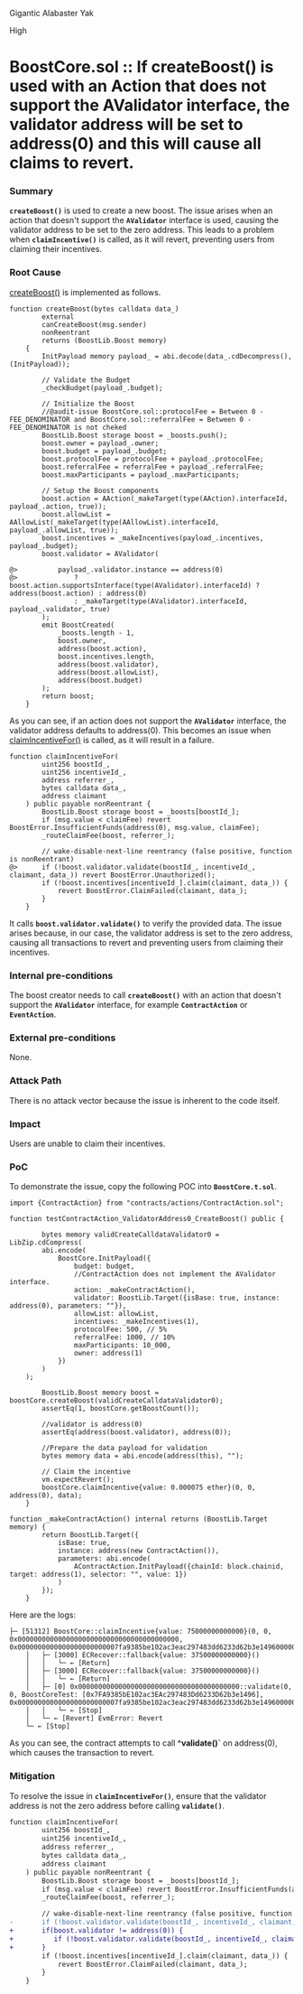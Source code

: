 Gigantic Alabaster Yak

High

# BoostCore.sol :: If createBoost() is used with an Action that does not support the AValidator interface, the validator address will be set to address(0) and this will cause all claims to revert.

### Summary

**`createBoost()`** is used to create a new boost. The issue arises when an action that doesn't support the **`AValidator`** interface is used, causing the validator address to be set to the zero address. This leads to a problem when **`claimIncentive()`** is called, as it will revert, preventing users from claiming their incentives.

### Root Cause

[createBoost()](https://github.com/sherlock-audit/2024-06-boost-aa-wallet/blob/78930f2ed6570f30e356b5529bd4bcbe5194eb8b/boost-protocol/packages/evm/contracts/BoostCore.sol#L106-L144) is implemented as follows.
```Solidity
function createBoost(bytes calldata data_)
        external
        canCreateBoost(msg.sender)
        nonReentrant
        returns (BoostLib.Boost memory)
    {
        InitPayload memory payload_ = abi.decode(data_.cdDecompress(), (InitPayload));

        // Validate the Budget
        _checkBudget(payload_.budget);

        // Initialize the Boost
        //@audit-issue BoostCore.sol::protocolFee = Between 0 - FEE_DENOMINATOR and BoostCore.sol::referralFee = Between 0 - FEE_DENOMINATOR is not cheked
        BoostLib.Boost storage boost = _boosts.push();
        boost.owner = payload_.owner;
        boost.budget = payload_.budget;
        boost.protocolFee = protocolFee + payload_.protocolFee;
        boost.referralFee = referralFee + payload_.referralFee;
        boost.maxParticipants = payload_.maxParticipants;

        // Setup the Boost components
        boost.action = AAction(_makeTarget(type(AAction).interfaceId, payload_.action, true));
        boost.allowList = AAllowList(_makeTarget(type(AAllowList).interfaceId, payload_.allowList, true));
        boost.incentives = _makeIncentives(payload_.incentives, payload_.budget);
        boost.validator = AValidator(
            
@>          payload_.validator.instance == address(0)
@>              ? boost.action.supportsInterface(type(AValidator).interfaceId) ? address(boost.action) : address(0)
                : _makeTarget(type(AValidator).interfaceId, payload_.validator, true)
        );
        emit BoostCreated(
            _boosts.length - 1,
            boost.owner,
            address(boost.action),
            boost.incentives.length,
            address(boost.validator),
            address(boost.allowList),
            address(boost.budget)
        );
        return boost;
    }
```
As you can see, if an action does not support the **`AValidator`** interface, the validator address defaults to address(0). This becomes an issue when [claimIncentiveFor()](https://github.com/sherlock-audit/2024-06-boost-aa-wallet/blob/78930f2ed6570f30e356b5529bd4bcbe5194eb8b/boost-protocol/packages/evm/contracts/BoostCore.sol#L164-L180) is called, as it will result in a failure.
```Solidity
function claimIncentiveFor(
        uint256 boostId_,
        uint256 incentiveId_,
        address referrer_,
        bytes calldata data_,
        address claimant
    ) public payable nonReentrant {
        BoostLib.Boost storage boost = _boosts[boostId_];
        if (msg.value < claimFee) revert BoostError.InsufficientFunds(address(0), msg.value, claimFee);
        _routeClaimFee(boost, referrer_);

        // wake-disable-next-line reentrancy (false positive, function is nonReentrant)
@>      if (!boost.validator.validate(boostId_, incentiveId_, claimant, data_)) revert BoostError.Unauthorized();
        if (!boost.incentives[incentiveId_].claim(claimant, data_)) {
            revert BoostError.ClaimFailed(claimant, data_);
        }
    }
```
It calls **`boost.validator.validate()`** to verify the provided data. The issue arises because, in our case, the validator address is set to the zero address, causing all transactions to revert and preventing users from claiming their incentives.

### Internal pre-conditions

The boost creator needs to call **`createBoost()`** with an action that doesn't support the **`AValidator`** interface, for example **`ContractAction`** or **`EventAction`**.

### External pre-conditions

None.

### Attack Path

There is no attack vector because the issue is inherent to the code itself.

### Impact

Users are unable to claim their incentives.

### PoC

To demonstrate the issue, copy the following POC into **`BoostCore.t.sol`**.
```Solidity
import {ContractAction} from "contracts/actions/ContractAction.sol";

function testContractAction_ValidatorAddress0_CreateBoost() public {

        bytes memory validCreateCalldataValidator0 = LibZip.cdCompress(
        abi.encode(
            BoostCore.InitPayload({
                budget: budget,
                //ContractAction does not implement the AValidator interface.
                action: _makeContractAction(),
                validator: BoostLib.Target({isBase: true, instance: address(0), parameters: ""}),
                allowList: allowList,
                incentives: _makeIncentives(1),
                protocolFee: 500, // 5%
                referralFee: 1000, // 10%
                maxParticipants: 10_000,
                owner: address(1)
            })
        )
    );

        BoostLib.Boost memory boost = boostCore.createBoost(validCreateCalldataValidator0);
        assertEq(1, boostCore.getBoostCount());

        //validator is address(0)
        assertEq(address(boost.validator), address(0));

        //Prepare the data payload for validation
        bytes memory data = abi.encode(address(this), "");

        // Claim the incentive
        vm.expectRevert();
        boostCore.claimIncentive{value: 0.000075 ether}(0, 0, address(0), data);
    }

function _makeContractAction() internal returns (BoostLib.Target memory) {
        return BoostLib.Target({
            isBase: true,
            instance: address(new ContractAction()),
            parameters: abi.encode(
                AContractAction.InitPayload({chainId: block.chainid, target: address(1), selector: "", value: 1})
            )
        });
    }
```
Here are the logs:
```Solidity
├─ [51312] BoostCore::claimIncentive{value: 75000000000000}(0, 0, 0x0000000000000000000000000000000000000000, 0x0000000000000000000000007fa9385be102ac3eac297483dd6233d62b3e149600000000000000000000000000000000000000000000000000000000000000400000000000000000000000000000000000000000000000000000000000000000)
    │   ├─ [3000] ECRecover::fallback{value: 37500000000000}()
    │   │   └─ ← [Return] 
    │   ├─ [3000] ECRecover::fallback{value: 37500000000000}()
    │   │   └─ ← [Return] 
    │   ├─ [0] 0x0000000000000000000000000000000000000000::validate(0, 0, BoostCoreTest: [0x7FA9385bE102ac3EAc297483Dd6233D62b3e1496], 0x0000000000000000000000007fa9385be102ac3eac297483dd6233d62b3e149600000000000000000000000000000000000000000000000000000000000000400000000000000000000000000000000000000000000000000000000000000000)
    │   │   └─ ← [Stop] 
    │   └─ ← [Revert] EvmError: Revert
    └─ ← [Stop]
```
As you can see, the contract attempts to call **^validate()`** on address(0), which causes the transaction to revert.

### Mitigation

To resolve the issue in **`claimIncentiveFor()`**, ensure that the validator address is not the zero address before calling **`validate()`**.
```diff
function claimIncentiveFor(
        uint256 boostId_,
        uint256 incentiveId_,
        address referrer_,
        bytes calldata data_,
        address claimant
    ) public payable nonReentrant {
        BoostLib.Boost storage boost = _boosts[boostId_];
        if (msg.value < claimFee) revert BoostError.InsufficientFunds(address(0), msg.value, claimFee);
        _routeClaimFee(boost, referrer_);

        // wake-disable-next-line reentrancy (false positive, function is nonReentrant)
-       if (!boost.validator.validate(boostId_, incentiveId_, claimant, data_)) revert BoostError.Unauthorized();
+       if(boost.validator != address(0)) {
+          if (!boost.validator.validate(boostId_, incentiveId_, claimant, data_)) revert BoostError.Unauthorized();
+       }
        if (!boost.incentives[incentiveId_].claim(claimant, data_)) {
            revert BoostError.ClaimFailed(claimant, data_);
        }
    }
```